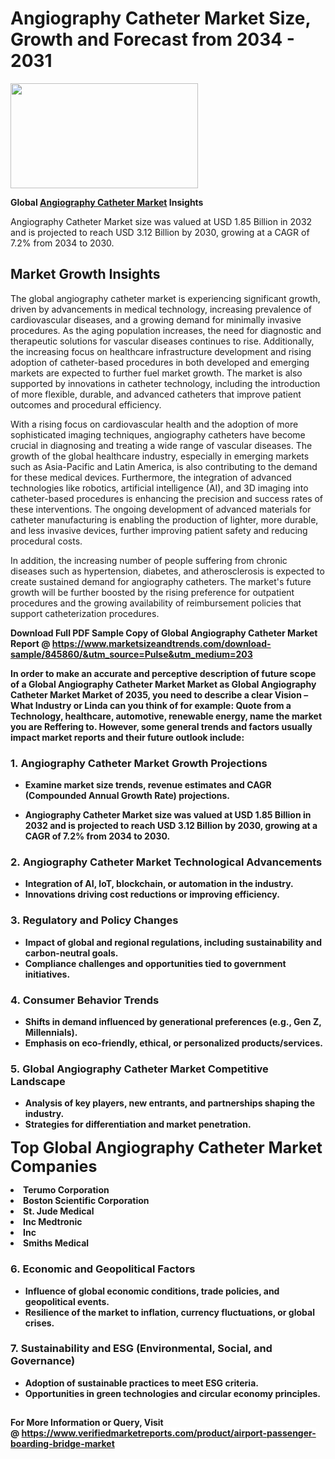 <H1>Angiography Catheter Market Size, Growth and Forecast from 2034 - 2031</H1><img class="aligncenter size-medium wp-image-584254" src="https://thirdeyenews.in/wp-content/uploads/2034/09/Global-Market-Research-300x168.jpeg" alt="" width="300" height="168" /><p><strong>Global&nbsp;<a href="https://www.marketsizeandtrends.com/download-sample/845860/&amp;utm_source=Pulse&amp;utm_medium=203">Angiography Catheter Market</a> Insights</strong></p><p>Angiography Catheter Market size was valued at USD 1.85 Billion in 2032 and is projected to reach USD 3.12 Billion by 2030, growing at a CAGR of 7.2% from 2034 to 2030.</p><p><h2>Market Growth Insights</h2> <p>The global angiography catheter market is experiencing significant growth, driven by advancements in medical technology, increasing prevalence of cardiovascular diseases, and a growing demand for minimally invasive procedures. As the aging population increases, the need for diagnostic and therapeutic solutions for vascular diseases continues to rise. Additionally, the increasing focus on healthcare infrastructure development and rising adoption of catheter-based procedures in both developed and emerging markets are expected to further fuel market growth. The market is also supported by innovations in catheter technology, including the introduction of more flexible, durable, and advanced catheters that improve patient outcomes and procedural efficiency.</p> <p><strong></strong></p> <p>With a rising focus on cardiovascular health and the adoption of more sophisticated imaging techniques, angiography catheters have become crucial in diagnosing and treating a wide range of vascular diseases. The growth of the global healthcare industry, especially in emerging markets such as Asia-Pacific and Latin America, is also contributing to the demand for these medical devices. Furthermore, the integration of advanced technologies like robotics, artificial intelligence (AI), and 3D imaging into catheter-based procedures is enhancing the precision and success rates of these interventions. The ongoing development of advanced materials for catheter manufacturing is enabling the production of lighter, more durable, and less invasive devices, further improving patient safety and reducing procedural costs. <p>In addition, the increasing number of people suffering from chronic diseases such as hypertension, diabetes, and atherosclerosis is expected to create sustained demand for angiography catheters. The market's future growth will be further boosted by the rising preference for outpatient procedures and the growing availability of reimbursement policies that support catheterization procedures.</p> <p><strong></p><p><span class=""><strong>Download Full PDF Sample Copy of Global Angiography Catheter Market Report</strong> @ <a href="https://www.marketsizeandtrends.com/download-sample/845860/&amp;utm_source=Pulse&amp;utm_medium=203" target="_blank">https://www.marketsizeandtrends.com/download-sample/845860/&amp;utm_source=Pulse&amp;utm_medium=203</a></span></p><p>In order to make an accurate and perceptive description of future scope of a Global&nbsp;Angiography Catheter Market Market as Global&nbsp;Angiography Catheter Market Market of 2035, you need to describe a clear Vision &ndash; What Industry or Linda can you think of for example: Quote from a Technology, healthcare, automotive, renewable energy, name the market you are Reffering to. However, some general trends and factors usually impact market reports and their future outlook include:</p><h3>1.&nbsp;<strong>Angiography Catheter Market Growth Projections</strong></h3><ul><li>Examine market size trends, revenue estimates and CAGR (Compounded Annual Growth Rate) projections.</li><li><p>Angiography Catheter Market size was valued at USD 1.85 Billion in 2032 and is projected to reach USD 3.12 Billion by 2030, growing at a CAGR of 7.2% from 2034 to 2030.</p></li></ul><h3>2.&nbsp;<strong>Angiography Catheter Market Technological Advancements</strong></h3><ul><li>Integration of AI, IoT, blockchain, or automation in the industry.</li><li>Innovations driving cost reductions or improving efficiency.</li></ul><h3>3.&nbsp;<strong>Regulatory and Policy Changes</strong></h3><ul><li>Impact of global and regional regulations, including sustainability and carbon-neutral goals.</li><li>Compliance challenges and opportunities tied to government initiatives.</li></ul><h3>4.&nbsp;<strong>Consumer Behavior Trends</strong></h3><ul><li>Shifts in demand influenced by generational preferences (e.g., Gen Z, Millennials).</li><li>Emphasis on eco-friendly, ethical, or personalized products/services.</li></ul><h3>5.&nbsp;<strong>Global Angiography Catheter Market Competitive Landscape</strong></h3><ul><li>Analysis of key players, new entrants, and partnerships shaping the industry.</li><li>Strategies for differentiation and market penetration.</li></ul><p data-pm-slice="1 1 []"><span style="color: inherit; font-family: inherit; font-size: 25px;">Top Global Angiography Catheter Market Companies</span></p><div class="" data-test-id=""><p><li>Terumo Corporation</li><li> Boston Scientific Corporation</li><li> St. Jude Medical</li><li> Inc Medtronic</li><li> Inc</li><li> Smiths Medical</li></p></div><h3>6.&nbsp;<strong>Economic and Geopolitical Factors</strong></h3><ul><li>Influence of global economic conditions, trade policies, and geopolitical events.</li><li>Resilience of the market to inflation, currency fluctuations, or global crises.</li></ul><h3>7.&nbsp;<strong>Sustainability and ESG (Environmental, Social, and Governance)</strong></h3><ul><li>Adoption of sustainable practices to meet ESG criteria.</li><li>Opportunities in green technologies and circular economy principles.</li></ul><h2><strong style="font-size: 14px;">For More Information or Query, Visit @&nbsp;</strong><a style="background-color: #ffffff; font-size: 14px;" href="https://www.marketsizeandtrends.com/report/angiography-catheter-market/" target="_blank">https://www.verifiedmarketreports.com/product/airport-passenger-boarding-bridge-market</a></h2>

